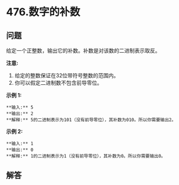 # 476.数字的补数

## 问题

给定一个正整数，输出它的补数。补数是对该数的二进制表示取反。

**注意:**

1. 给定的整数保证在32位带符号整数的范围内。
2. 你可以假定二进制数不包含前导零位。

**示例 1:**

```
**输入:** 5
**输出:** 2
**解释:** 5的二进制表示为101（没有前导零位），其补数为010。所以你需要输出2。

```

**示例 2:**

```
**输入:** 1
**输出:** 0
**解释:** 1的二进制表示为1（没有前导零位），其补数为0。所以你需要输出0。

```



## 解答

